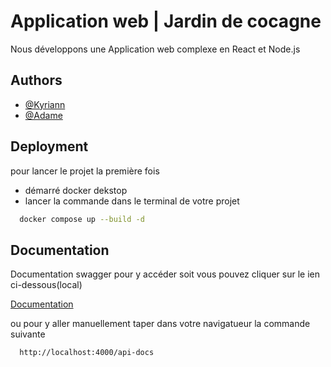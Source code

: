 
# Application web | Jardin de cocagne

Nous développons une Application web complexe en React et Node.js


## Authors

- [@Kyriann](https://github.com/userisAsk/)
- [@Adame](https://github.com/ov3rc0me)



## Deployment

pour lancer le projet la première fois 

- démarré docker dekstop
- lancer la commande dans le terminal de votre projet
```bash
  docker compose up --build -d
```


## Documentation
Documentation swagger pour y accéder soit vous pouvez cliquer sur le ien ci-dessous(local)

[Documentation](http://localhost:4000/api-docs)

ou pour y aller manuellement taper dans votre navigatueur  la commande suivante

```bash
  http://localhost:4000/api-docs
```
